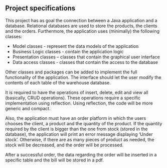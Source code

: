 ## Project specifications

This project has as goal the connection between a Java application and a database. Relational databases are used to store the products, the clients and the orders. Furthermore, the application uses (minimally) the following classes:

* Model classes - represent the data models of the application
* Business Logic classes - contain the application logic
* Presentation classes – classes that contain the graphical user interface
* Data access classes - classes that contain the access to the database

Other classes and packages can be added to implement the full functionality of the application.
The interface should let the user modify the contents of each table of the warehouse database.

It is required to have the operations of insert, delete, edit and view all (basically, CRUD operations). These operations require a specific implementation using reflection. Using reflection, the code will be more generic and compact.


Also, the application must have an order platform in which the users chooses the client, a product and the quantity of the product. If the quantity required by the client is bigger than the one from stock (stored in the database), the application will print an error message displaying ‘Under stock’. Otherwise, if there are as many pieces of product as needed, the stock will be decreased, and the order will be processed.

After a successful order, the data regarding the order will be inserted in a specific table and the bill will be stored in a pdf.
